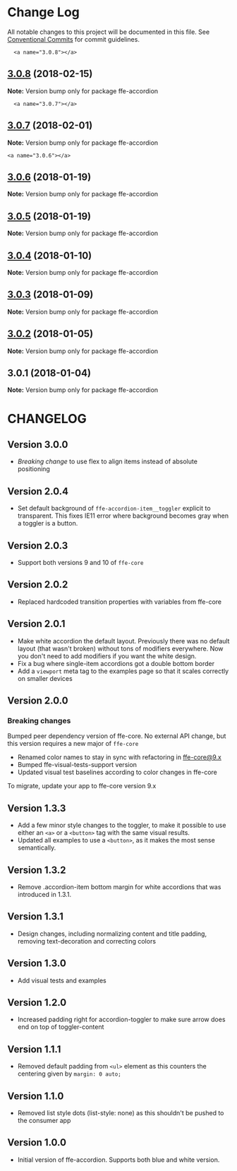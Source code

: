 # Change Log

All notable changes to this project will be documented in this file.
See [Conventional Commits](https://conventionalcommits.org) for commit guidelines.

      <a name="3.0.8"></a>
## [3.0.8](***REMOVED***) (2018-02-15)




**Note:** Version bump only for package ffe-accordion

      <a name="3.0.7"></a>
## [3.0.7](***REMOVED***) (2018-02-01)




**Note:** Version bump only for package ffe-accordion

    <a name="3.0.6"></a>
## [3.0.6](***REMOVED***) (2018-01-19)




**Note:** Version bump only for package ffe-accordion

  <a name="3.0.5"></a>
## [3.0.5](***REMOVED***) (2018-01-19)




**Note:** Version bump only for package ffe-accordion

<a name="3.0.4"></a>

## [3.0.4](***REMOVED***) (2018-01-10)

**Note:** Version bump only for package ffe-accordion

<a name="3.0.3"></a>

## [3.0.3](***REMOVED***) (2018-01-09)

**Note:** Version bump only for package ffe-accordion

<a name="3.0.2"></a>

## [3.0.2](***REMOVED***) (2018-01-05)

**Note:** Version bump only for package ffe-accordion

<a name="3.0.1"></a>

## 3.0.1 (2018-01-04)

**Note:** Version bump only for package ffe-accordion

# CHANGELOG

## Version 3.0.0

* _Breaking change_ to use flex to align items instead of absolute positioning

## Version 2.0.4

* Set default background of `ffe-accordion-item__toggler` explicit to transparent.
This fixes IE11 error where background becomes gray when a toggler is a button.

## Version 2.0.3

* Support both versions 9 and 10 of `ffe-core`

## Version 2.0.2

* Replaced hardcoded transition properties with variables from ffe-core

## Version 2.0.1

* Make white accordion the default layout. Previously there was no default layout (that wasn't broken) without
tons of modifiers everywhere. Now you don't need to add modifiers if you want the white design.
* Fix a bug where single-item accordions got a double bottom border
* Add a `viewport` meta tag to the examples page so that it scales correctly on smaller devices

## Version 2.0.0

### Breaking changes

Bumped peer dependency version of ffe-core. No external API change, but this version requires a new major of `ffe-core`

* Renamed color names to stay in sync with refactoring in ffe-core@9.x
* Bumped ffe-visual-tests-support version
* Updated visual test baselines according to color changes in ffe-core

To migrate, update your app to ffe-core version 9.x

## Version 1.3.3

* Add a few minor style changes to the toggler, to make it possible to use either an `<a>` or a `<button>` tag with the same visual results.
* Updated all examples to use a `<button>`, as it makes the most sense semantically.

## Version 1.3.2

* Remove .accordion-item bottom margin for white accordions that was introduced in 1.3.1.

## Version 1.3.1

* Design changes, including normalizing content and title padding, removing text-decoration and correcting colors

## Version 1.3.0

* Add visual tests and examples

## Version 1.2.0

* Increased padding right for accordion-toggler to make sure arrow does end on top of toggler-content

## Version 1.1.1

* Removed default padding from `<ul>` element as this counters the centering given by `margin: 0 auto;`

## Version 1.1.0

* Removed list style dots (list-style: none) as this shouldn't be pushed to the consumer app

## Version 1.0.0

* Initial version of ffe-accordion. Supports both blue and white version.
